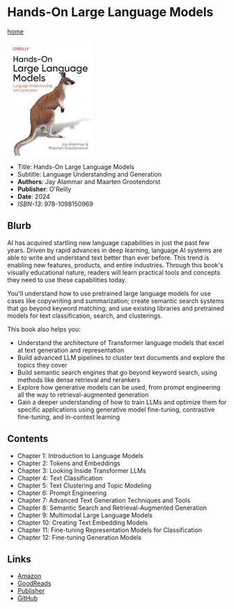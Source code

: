 # Hands-On Large Language Models

[home](../)

![cover](hands-on-large-language-models.jpg)

* Title: Hands-On Large Language Models
* Subtitle: Language Understanding and Generation
* **Authors**: Jay Alammar and Maarten Grootendorst
* **Publisher**: O'Reilly
* **Date**: 2024
* *ISBN-13*: 978-1098150969

## Blurb

AI has acquired startling new language capabilities in just the past few years. Driven by rapid advances in deep learning, language AI systems are able to write and understand text better than ever before. This trend is enabling new features, products, and entire industries. Through this book's visually educational nature, readers will learn practical tools and concepts they need to use these capabilities today.

You'll understand how to use pretrained large language models for use cases like copywriting and summarization; create semantic search systems that go beyond keyword matching; and use existing libraries and pretrained models for text classification, search, and clusterings.

This book also helps you:

* Understand the architecture of Transformer language models that excel at text generation and representation
* Build advanced LLM pipelines to cluster text documents and explore the topics they cover
* Build semantic search engines that go beyond keyword search, using methods like dense retrieval and rerankers
* Explore how generative models can be used, from prompt engineering all the way to retrieval-augmented generation
* Gain a deeper understanding of how to train LLMs and optimize them for specific applications using generative model fine-tuning, contrastive fine-tuning, and in-context learning

## Contents

* Chapter 1: Introduction to Language Models
* Chapter 2: Tokens and Embeddings
* Chapter 3: Looking Inside Transformer LLMs
* Chapter 4: Text Classification
* Chapter 5: Text Clustering and Topic Modeling
* Chapter 6: Prompt Engineering
* Chapter 7: Advanced Text Generation Techniques and Tools
* Chapter 8: Semantic Search and Retrieval-Augmented Generation
* Chapter 9: Multimodal Large Language Models
* Chapter 10: Creating Text Embedding Models
* Chapter 11: Fine-tuning Representation Models for Classification
* Chapter 12: Fine-tuning Generation Models

## Links

* [Amazon](https://a.co/d/hXs5jDF)
* [GoodReads](https://www.goodreads.com/book/show/210408850-hands-on-large-language-models)
* [Publisher](https://www.oreilly.com/library/view/hands-on-large-language/9781098150952/)
* [GitHub](https://github.com/HandsOnLLM/Hands-On-Large-Language-Models)